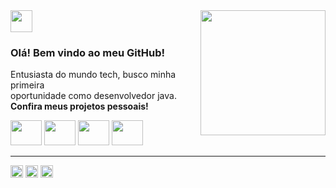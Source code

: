 
<img align='right' src="https://user-images.githubusercontent.com/78506173/215821583-929f9e63-b123-4bbc-8b82-8d0e7c921cbf.jpeg" height="200">



<img src="https://img.shields.io/static/v1?label=OLIVIER&message=PIRONI&color=f8efd4&style=for-the-badge&logo=GitHub" height="35">
 

### Olá! Bem vindo ao meu GitHub!

<p>

Entusiasta do mundo tech, busco minha primeira <br/>
oportunidade como desenvolvedor java.<br/>
 **Confira meus projetos pessoais!**<br/>
<i class="devicon-java-plain-wordmark colored"></i>
<div>
<img src="https://cdn.jsdelivr.net/gh/devicons/devicon/icons/java/java-original.svg" height="40" width="50"/>
<img src="https://cdn.jsdelivr.net/gh/devicons/devicon/icons/spring/spring-original-wordmark.svg" height="40" width="50"/>
<img src="https://cdn.jsdelivr.net/gh/devicons/devicon/icons/git/git-original.svg" height="40" width="50"/>
<img src="https://cdn.jsdelivr.net/gh/devicons/devicon/icons/mysql/mysql-original-wordmark.svg" height="40" width="50"/>
</div> 

</p>
<hr>
     

<div>
<a href = "mailto:pironiolivier@gmail.com"><img src="https://img.shields.io/badge/Gmail-D14836?style=for-the-badge&logo=gmail&logoColor=white" target="_blank" height="20"></a>
<a href="https://www.linkedin.com/in/olivierpironi/" target="_blank"><img src="https://img.shields.io/badge/-LinkedIn-%230077B5?style=for-the-badge&logo=linkedin&logoColor=white" target="_blank" height="20"></a>   
<a href="https://olivierpironi.hashnode.dev/" target="_blank"><img src="https://img.shields.io/badge/Hashnode-2962FF?style=for-the-badge&logo=hashnode&logoColor=white" target="_blank" height="20"></a>   
</div>

